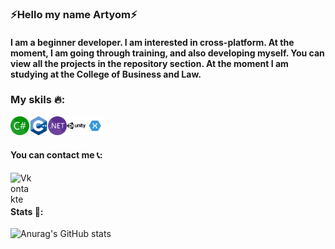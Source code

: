 ### ⚡Hello my name Artyom⚡
#### I am a beginner developer. I am interested in cross-platform. At the moment, I am going through training, and also developing myself. You can view all the projects in the repository section. At the moment I am studying at the College of Business and Law.
### My skils 🔥:
<img align="left" alt="csarp" width="30" src="https://raw.githubusercontent.com/github/explore/80688e429a7d4ef2fca1e82350fe8e3517d3494d/topics/csharp/csharp.png" />
<img align="left" alt="cpp" width="30" src="https://raw.githubusercontent.com/github/explore/180320cffc25f4ed1bbdfd33d4db3a66eeeeb358/topics/cpp/cpp.png" />
<img align="left" alt="dotnet" width="30" src="https://raw.githubusercontent.com/github/explore/93d8a67084f94b2a444e510199a6e7622e5b09a3/topics/dotnet/dotnet.png" />
<img align="left" alt="unity" width="30" src="https://raw.githubusercontent.com/github/explore/80688e429a7d4ef2fca1e82350fe8e3517d3494d/topics/unity/unity.png" />
<img align="left" alt="xamarin" width="30" src="https://raw.githubusercontent.com/github/explore/80688e429a7d4ef2fca1e82350fe8e3517d3494d/topics/xamarin/xamarin.png" />
<br />
<br />

#### You can contact me 📞:
[<img align="left" alt="Vkontakte" width="35" src="https://cdn-icons-png.flaticon.com/512/3670/3670254.png" />][vkontakte]

<br />
<br />

#### Stats 🎯:
![Anurag's GitHub stats](https://github-readme-stats.vercel.app/api?username=Artyom07112&show_icons=true&theme=cobalt)



[vkontakte]: https://vk.com/dybinych
